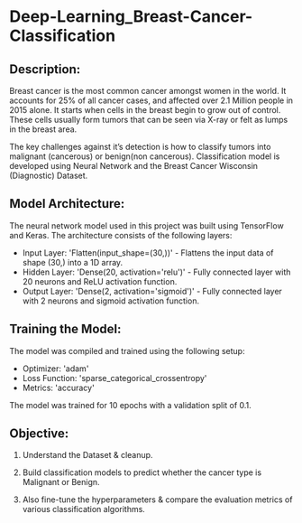 # Deep-Learning_Breast-Cancer-Classification
## Description:
Breast cancer is the most common cancer amongst women in the world. It accounts for 25% of all cancer cases, and affected over 2.1 Million people in 2015 alone. It starts when cells in the breast begin to grow out of control. These cells usually form tumors that can be seen via X-ray or felt as lumps in the breast area.

The key challenges against it’s detection is how to classify tumors into malignant (cancerous) or benign(non cancerous). Classification model is developed using Neural Network and the Breast Cancer Wisconsin (Diagnostic) Dataset.

## Model Architecture:
The neural network model used in this project was built using TensorFlow and Keras. The architecture consists of the following layers:

* Input Layer:
'Flatten(input_shape=(30,))' - Flattens the input data of shape (30,) into a 1D array.
* Hidden Layer:
'Dense(20, activation='relu')' - Fully connected layer with 20 neurons and ReLU activation function.
* Output Layer:
'Dense(2, activation='sigmoid')' - Fully connected layer with 2 neurons and sigmoid activation function.

## Training the Model:

The model was compiled and trained using the following setup:

* Optimizer: 'adam'
* Loss Function: 'sparse_categorical_crossentropy'
* Metrics: 'accuracy'

The model was trained for 10 epochs with a validation split of 0.1.


## Objective:

1. Understand the Dataset & cleanup.

2. Build classification models to predict whether the cancer type is Malignant or Benign.

3. Also fine-tune the hyperparameters & compare the evaluation metrics of various classification algorithms.
